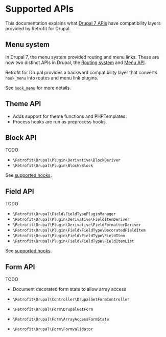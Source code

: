 # Supported APIs

This documentation explains what [Drupal 7 APIs](https://www.drupal.org/docs/7/api) have compatibility layers provided 
by Retrofit for Drupal.

## Menu system

In Drupal 7, the menu system provided routing and menu links. These are now two distinct APIs in Drupal, 
the [Routing system](https://www.drupal.org/docs/drupal-apis/routing-system) and [Menu API](https://www.drupal.org/docs/drupal-apis/menu-api).

Retrofit for Drupal provides a backward compatibility layer that converts `hook_menu` into routes and menu link plugins.

See [`hook_menu`](supported-hooks.md#hook_menu) for more details.

## Theme API 

* Adds support for theme functions and PHPTemplates.
* Process hooks are run as preprocess hooks.

## Block API

TODO

- `\Retrofit\Drupal\Plugin\Derivative\BlockDeriver`
- `\Retrofit\Drupal\Plugin\Block\Block`

See [supported hooks](supported-hooks.md#block-hooks). 

## Field API

TODO

- `\Retrofit\Drupal\Field\FieldTypePluginManager`
- `\Retrofit\Drupal\Plugin\Derivative\FieldItemDeriver`
- `\Retrofit\Drupal\Plugin\Derivative\FieldFormatterDeriver`
- `\Retrofit\Drupal\Plugin\Field\FieldType\DecoratedFieldItem`
- `\Retrofit\Drupal\Plugin\Field\FieldType\FieldItem`
- `\Retrofit\Drupal\Plugin\Field\FieldType\FieldItemList`

See [supported hooks](supported-hooks.md#field-hooks).

## Form API

TODO 
* Document decorated form state to allow array access

* `\Retrofit\Drupal\Controller\DrupalGetFormController`
* `\Retrofit\Drupal\Form\DrupalGetForm`
* `\Retrofit\Drupal\Form\ArrayAccessFormState`
* `\Retrofit\Drupal\Form\FormValidator`

